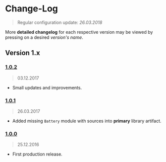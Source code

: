 Change-Log
===============
> Regular configuration update: _26.03.2018_

More **detailed changelog** for each respective version may be viewed by pressing on a desired _version's name_.

## Version 1.x ##

### [1.0.2](https://github.com/universum-studios/android_device/releases/tag/v1.0.2) ###
> 03.12.2017 

- Small updates and improvements.

### [1.0.1](https://github.com/universum-studios/android_device/releases/tag/v1.0.1) ###
> 26.03.2017

- Added missing `Battery` module with sources into **primary** library artifact.

### [1.0.0](https://github.com/universum-studios/android_device/releases/tag/v1.0.0) ###
> 25.12.2016

- First production release.